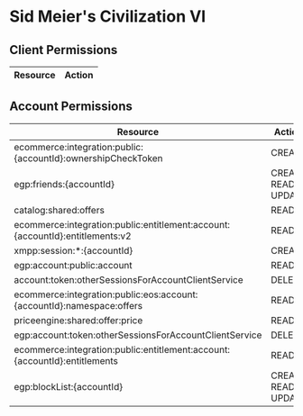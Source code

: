 # Sid Meier's Civilization VI


## Client Permissions
| Resource | Action |
| - | - |

## Account Permissions
| Resource | Action |
| - | - |
| ecommerce:integration:public:{accountId}:ownershipCheckToken | CREATE |
| egp:friends:{accountId} | CREATE READ UPDATE |
| catalog:shared:offers | READ |
| ecommerce:integration:public:entitlement:account:{accountId}:entitlements:v2 | READ |
| xmpp:session:*:{accountId} | CREATE |
| egp:account:public:account | READ |
| account:token:otherSessionsForAccountClientService | DELETE |
| ecommerce:integration:public:eos:account:{accountId}:namespace:offers | READ |
| priceengine:shared:offer:price | READ |
| egp:account:token:otherSessionsForAccountClientService | DELETE |
| ecommerce:integration:public:entitlement:account:{accountId}:entitlements | READ |
| egp:blockList:{accountId} | CREATE READ UPDATE |

